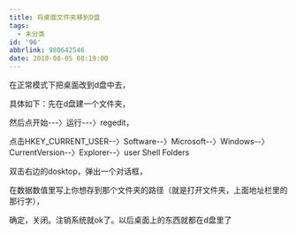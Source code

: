 ```yaml
---
title: 将桌面文件夹移到D盘
tags:
  - 未分类
id: '96'
abbrlink: 980642546
date: 2010-08-05 08:19:00
---
```


在正常模式下把桌面改到d盘中去，

具体如下：先在d盘建一个文件夹，

然后点开始---〉运行---〉regedit，

点击HKEY\_CURRENT\_USER--〉Software--〉Microsoft--〉Windows--〉CurrentVersion--〉Explorer--〉user Shell Folders

双击右边的dosktop，弹出一个对话框，

在数据数值里写上你想存到那个文件夹的路径（就是打开文件夹，上面地址栏里的那行字），

确定，关闭。注销系统就ok了。以后桌面上的东西就都在d盘里了